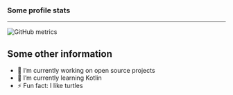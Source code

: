 ### Some profile stats
---
![GitHub metrics](https://metrics.lecoq.io/zFlxw?languages=1&followup=1&config.timezone=Europe%2FBerlin)


## Some other information

- 🔭 I’m currently working on open source projects
- 🌱 I’m currently learning Kotlin
- ⚡ Fun fact: I like turtles

<!--
**zFlxw/zFlxw** is a ✨ _special_ ✨ repository because its `README.md` (this file) appears on your GitHub profile.

Here are some ideas to get you started:

- 🔭 I’m currently working on ...
- 🌱 I’m currently learning ...
- 👯 I’m looking to collaborate on ...
- 🤔 I’m looking for help with ...
- 💬 Ask me about ...
- 📫 How to reach me: ...
- 😄 Pronouns: ...
- ⚡ Fun fact: ...
-->
